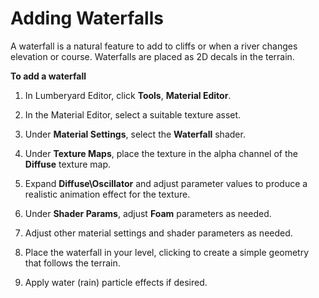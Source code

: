 # Adding Waterfalls<a name="terrain-water-waterfalls"></a>

A waterfall is a natural feature to add to cliffs or when a river changes elevation or course\. Waterfalls are placed as 2D decals in the terrain\. 

**To add a waterfall**

1. In Lumberyard Editor, click **Tools**, **Material Editor**\.

1. In the Material Editor, select a suitable texture asset\.

1. Under **Material Settings**, select the **Waterfall** shader\.

1. Under **Texture Maps**, place the texture in the alpha channel of the **Diffuse** texture map\.

1. Expand **Diffuse\\Oscillator** and adjust parameter values to produce a realistic animation effect for the texture\.

1. Under **Shader Params**, adjust **Foam** parameters as needed\.

1. Adjust other material settings and shader parameters as needed\.

1. Place the waterfall in your level, clicking to create a simple geometry that follows the terrain\.

1. Apply water \(rain\) particle effects if desired\.